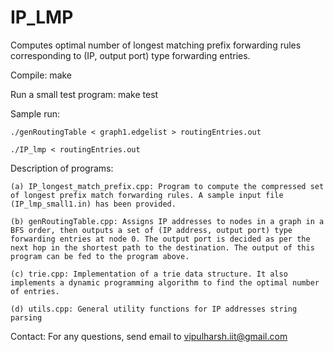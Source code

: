 # IP_LMP
Computes optimal number of longest matching prefix forwarding rules corresponding to (IP, output port) type forwarding entries.

Compile: make

Run a small test program: make test

Sample run:

    ./genRoutingTable < graph1.edgelist > routingEntries.out

    ./IP_lmp < routingEntries.out



Description of programs:

    (a) IP_longest_match_prefix.cpp: Program to compute the compressed set of longest prefix match forwarding rules. A sample input file (IP_lmp_small1.in) has been provided. 

    (b) genRoutingTable.cpp: Assigns IP addresses to nodes in a graph in a BFS order, then outputs a set of (IP address, output port) type forwarding entries at node 0. The output port is decided as per the next hop in the shortest path to the destination. The output of this program can be fed to the program above.

    (c) trie.cpp: Implementation of a trie data structure. It also implements a dynamic programming algorithm to find the optimal number of entries.

    (d) utils.cpp: General utility functions for IP addresses string parsing

Contact: For any questions, send email to vipulharsh.iit@gmail.com

